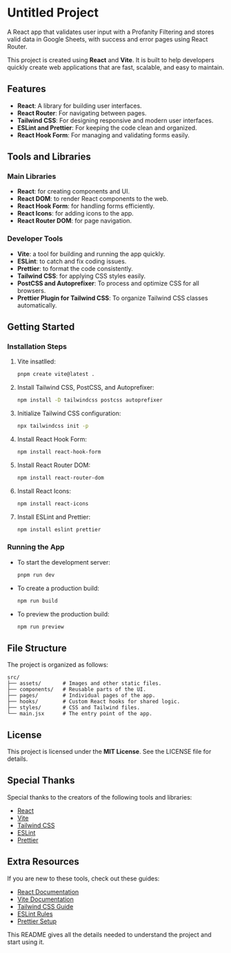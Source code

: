 # Untitled Project

A React app that validates user input with a Profanity Filtering and stores valid data in Google Sheets, with success and error pages using React Router.

This project is created using **React** and **Vite**. It is built to help developers quickly create web applications that are fast, scalable, and easy to maintain.

## Features
- **React**: A library for building user interfaces.
- **React Router**: For navigating between pages.
- **Tailwind CSS**: For designing responsive and modern user interfaces.
- **ESLint and Prettier**: For keeping the code clean and organized.
- **React Hook Form**: For managing and validating forms easily.

## Tools and Libraries

### Main Libraries
- **React**: for creating components and UI.
- **React DOM**:  to render React components to the web.
- **React Hook Form**:  for handling forms efficiently.
- **React Icons**:  for adding icons to the app.
- **React Router DOM**:  for page navigation.

### Developer Tools
- **Vite**:  a tool for building and running the app quickly.
- **ESLint**:  to catch and fix coding issues.
- **Prettier**:  to format the code consistently.
- **Tailwind CSS**: for applying CSS styles easily.
- **PostCSS and Autoprefixer**: To process and optimize CSS for all browsers.
- **Prettier Plugin for Tailwind CSS**: To organize Tailwind CSS classes automatically.

## Getting Started


### Installation Steps
1. Vite insatlled:
   ```bash
   pnpm create vite@latest .
   ```

2. Install Tailwind CSS, PostCSS, and Autoprefixer:
   ```bash
   npm install -D tailwindcss postcss autoprefixer
   ```

3. Initialize Tailwind CSS configuration:
   ```bash
   npx tailwindcss init -p
   ```
 
4. Install React Hook Form:
   ```bash
   npm install react-hook-form

   ```
5. Install React Router DOM:
   ```bash
   npm install react-router-dom
   ```
6. Install React Icons:

   ```bash
   npm install react-icons
   ```

7. Install ESLint and Prettier:
   ```bash
   npm install eslint prettier
   ```



### Running the App
- To start the development server:
  ```bash
  pnpm run dev
  ```
- To create a production build:
  ```bash
  npm run build
  ```
- To preview the production build:
  ```bash
  npm run preview
  ```


## File Structure
The project is organized as follows:
```plaintext
src/
├── assets/       # Images and other static files.
├── components/   # Reusable parts of the UI.
├── pages/        # Individual pages of the app.
├── hooks/        # Custom React hooks for shared logic.
├── styles/       # CSS and Tailwind files.
└── main.jsx      # The entry point of the app.
```

## License
This project is licensed under the **MIT License**. See the LICENSE file for details.

## Special Thanks
Special thanks to the creators of the following tools and libraries:
- [React](https://reactjs.org/)
- [Vite](https://vitejs.dev/)
- [Tailwind CSS](https://tailwindcss.com/)
- [ESLint](https://eslint.org/)
- [Prettier](https://prettier.io/)

## Extra Resources
If you are new to these tools, check out these guides:
- [React Documentation](https://reactjs.org/docs/getting-started.html)
- [Vite Documentation](https://vitejs.dev/guide/)
- [Tailwind CSS Guide](https://tailwindcss.com/docs)
- [ESLint Rules](https://eslint.org/docs/latest/)
- [Prettier Setup](https://prettier.io/docs/en/)

This README gives all the details needed to understand the project and start using it.
